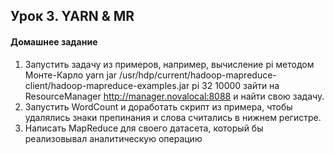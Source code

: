 ## Урок 3. YARN & MR
#### Домашнее задание

1. Запустить задачу из примеров, например, вычисление pi методом Монте-Карло
yarn jar /usr/hdp/current/hadoop-mapreduce-client/hadoop-mapreduce-examples.jar pi 32 10000
зайти на ResourceManager http://manager.novalocal:8088 и найти свою задачу.
2. Запустить WordCount и доработать скрипт из примера, чтобы удалялись знаки препинания и слова считались в нижнем регистре.
3.   Написать MapReduce для своего датасета, который бы реализовывал аналитическую операцию
